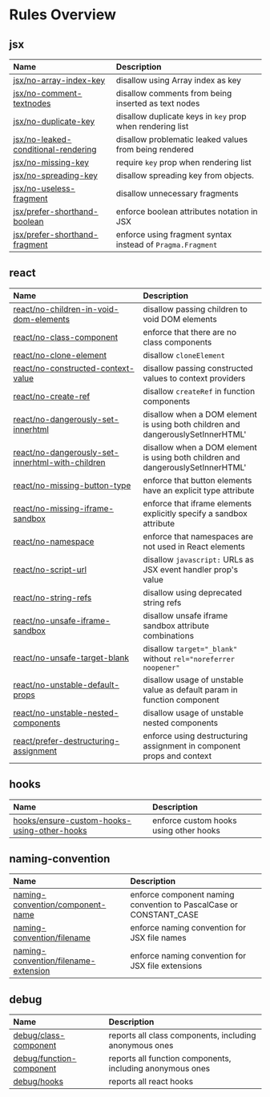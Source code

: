 # Rules Overview

<!-- begin auto-generated rules list -->

## jsx

| Name                                                                       | Description                                                |
| :------------------------------------------------------------------------- | :--------------------------------------------------------- |
| [jsx/no-array-index-key](jsx-no-array-index-key)                           | disallow using Array index as key                          |
| [jsx/no-comment-textnodes](jsx-no-comment-textnodes)                       | disallow comments from being inserted as text nodes        |
| [jsx/no-duplicate-key](jsx-no-duplicate-key)                               | disallow duplicate keys in `key` prop when rendering list  |
| [jsx/no-leaked-conditional-rendering](jsx-no-leaked-conditional-rendering) | disallow problematic leaked values from being rendered     |
| [jsx/no-missing-key](jsx-no-missing-key)                                   | require `key` prop when rendering list                     |
| [jsx/no-spreading-key](jsx-no-spreading-key)                               | disallow spreading key from objects.                       |
| [jsx/no-useless-fragment](jsx-no-useless-fragment)                         | disallow unnecessary fragments                             |
| [jsx/prefer-shorthand-boolean](jsx-prefer-shorthand-boolean)               | enforce boolean attributes notation in JSX                 |
| [jsx/prefer-shorthand-fragment](jsx-prefer-shorthand-fragment)             | enforce using fragment syntax instead of `Pragma.Fragment` |

## react

| Name                                                                                                 | Description                                                                     |
| :--------------------------------------------------------------------------------------------------- | :------------------------------------------------------------------------------ |
| [react/no-children-in-void-dom-elements](react-no-children-in-void-dom-elements)                     | disallow passing children to void DOM elements                                  |
| [react/no-class-component](react-no-class-component)                                                 | enforce that there are no class components                                      |
| [react/no-clone-element](react-no-clone-element)                                                     | disallow `cloneElement`                                                         |
| [react/no-constructed-context-value](react-no-constructed-context-value)                             | disallow passing constructed values to context providers                        |
| [react/no-create-ref](react-no-create-ref)                                                           | disallow `createRef` in function components                                     |
| [react/no-dangerously-set-innerhtml](react-no-dangerously-set-innerhtml)                             | disallow when a DOM element is using both children and dangerouslySetInnerHTML' |
| [react/no-dangerously-set-innerhtml-with-children](react-no-dangerously-set-innerhtml-with-children) | disallow when a DOM element is using both children and dangerouslySetInnerHTML' |
| [react/no-missing-button-type](react-no-missing-button-type)                                         | enforce that button elements have an explicit type attribute                    |
| [react/no-missing-iframe-sandbox](react-no-missing-iframe-sandbox)                                   | enforce that iframe elements explicitly specify a sandbox attribute             |
| [react/no-namespace](react-no-namespace)                                                             | enforce that namespaces are not used in React elements                          |
| [react/no-script-url](react-no-script-url)                                                           | disallow `javascript:` URLs as JSX event handler prop's value                   |
| [react/no-string-refs](react-no-string-refs)                                                         | disallow using deprecated string refs                                           |
| [react/no-unsafe-iframe-sandbox](react-no-unsafe-iframe-sandbox)                                     | disallow unsafe iframe sandbox attribute combinations                           |
| [react/no-unsafe-target-blank](react-no-unsafe-target-blank)                                         | disallow `target="_blank"` without `rel="noreferrer noopener"`                  |
| [react/no-unstable-default-props](react-no-unstable-default-props)                                   | disallow usage of unstable value as default param in function component         |
| [react/no-unstable-nested-components](react-no-unstable-nested-components)                           | disallow usage of unstable nested components                                    |
| [react/prefer-destructuring-assignment](react-prefer-destructuring-assignment)                       | enforce using destructuring assignment in component props and context           |

## hooks

| Name                                                                                       | Description                            |
| :----------------------------------------------------------------------------------------- | :------------------------------------- |
| [hooks/ensure-custom-hooks-using-other-hooks](hooks-ensure-custom-hooks-using-other-hooks) | enforce custom hooks using other hooks |

## naming-convention

| Name                                                                         | Description                                                        |
| :--------------------------------------------------------------------------- | :----------------------------------------------------------------- |
| [naming-convention/component-name](naming-convention-component-name)         | enforce component naming convention to PascalCase or CONSTANT_CASE |
| [naming-convention/filename](naming-convention-filename)                     | enforce naming convention for JSX file names                       |
| [naming-convention/filename-extension](naming-convention-filename-extension) | enforce naming convention for JSX file extensions                  |

## debug

| Name                                                 | Description                                               |
| :--------------------------------------------------- | :-------------------------------------------------------- |
| [debug/class-component](debug-class-component)       | reports all class components, including anonymous ones    |
| [debug/function-component](debug-function-component) | reports all function components, including anonymous ones |
| [debug/hooks](debug-hooks)                           | reports all react hooks                                   |

<!-- end auto-generated rules list -->
